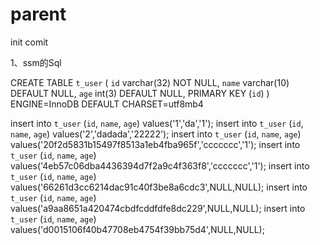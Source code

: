 # parent
init comit

1、ssm的Sql

CREATE TABLE `t_user` (
  `id` varchar(32) NOT NULL,
  `name` varchar(10) DEFAULT NULL,
  `age` int(3) DEFAULT NULL,
  PRIMARY KEY (`id`)
) ENGINE=InnoDB DEFAULT CHARSET=utf8mb4

insert into `t_user` (`id`, `name`, `age`) values('1','da','1');
insert into `t_user` (`id`, `name`, `age`) values('2','dadada','22222');
insert into `t_user` (`id`, `name`, `age`) values('20f2d5831b15497f8513a1eb4fba965f','ccccccc','1');
insert into `t_user` (`id`, `name`, `age`) values('4eb57c06dba4436394d7f2a9c4f363f8','ccccccc','1');
insert into `t_user` (`id`, `name`, `age`) values('66261d3cc6214dac91c40f3be8a6cdc3',NULL,NULL);
insert into `t_user` (`id`, `name`, `age`) values('a9aa8651a420474cbdfcddfdfe8dc229',NULL,NULL);
insert into `t_user` (`id`, `name`, `age`) values('d0015106f40b47708eb4754f39bb75d4',NULL,NULL);
